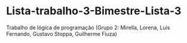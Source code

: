 # Lista-trabalho-3-Bimestre-Lista-3
Trabalho de lógica de programação (Grupo 2: Mirella, Lorena, Luís Fernando, Gustavo Stoppa, Guilherme Fiuza)
